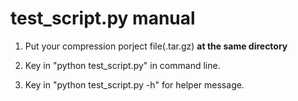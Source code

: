 # test_script.py manual

1. Put your compression porject file(.tar.gz) __at the same directory__

2. Key in "python test_script.py" in command line.

3. Key in "python test_script.py -h" for helper message.

